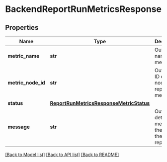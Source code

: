 # BackendReportRunMetricsResponse

## Properties
Name | Type | Description | Notes
------------ | ------------- | ------------- | -------------
**metric_name** | **str** | Output. The name of the metric. | [optional] 
**metric_node_id** | **str** | Output. The ID of the node which reports the metric. | [optional] 
**status** | [**ReportRunMetricsResponseMetricStatus**](ReportRunMetricsResponseMetricStatus.md) |  | [optional] 
**message** | **str** | Output. The detailed message of the error of the reporting. | [optional] 

[[Back to Model list]](../README.md#documentation-for-models) [[Back to API list]](../README.md#documentation-for-api-endpoints) [[Back to README]](../README.md)


